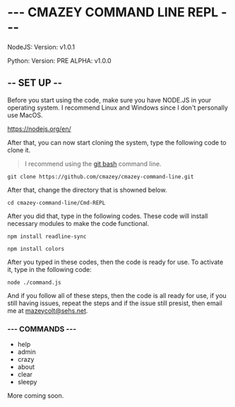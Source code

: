 # --- CMAZEY COMMAND LINE REPL ---
NodeJS: Version: v1.0.1

Python: Version: PRE ALPHA: v1.0.0
## -- SET UP --
Before you start using the code, make sure you have NODE.JS in your operating system. I recommend Linux and Windows since I don't personally use MacOS.

https://nodejs.org/en/

After that, you can now start cloning the system, type the following code to clone it.
> I recommend using the [git bash](https://git-scm.com/) command line.
```
git clone https://github.com/cmazey/cmazey-command-line.git
```

After that, change the directory that is showned below.
```
cd cmazey-command-line/Cmd-REPL
```

After you did that, type in the following codes. These code will install necessary modules to make the code functional.
```
npm install readline-sync
```
```
npm install colors
```
After you typed in these codes, then the code is ready for use. To activate it, type in the following code:
```
node ./command.js
```
And if you follow all of these steps, then the code is all ready for use, if you still having issues, repeat the steps and if the issue still presist, then email me at mazeycolt@sehs.net.


### --- COMMANDS ---

- help
- admin
- crazy
- about
- clear
- sleepy

More coming soon.
